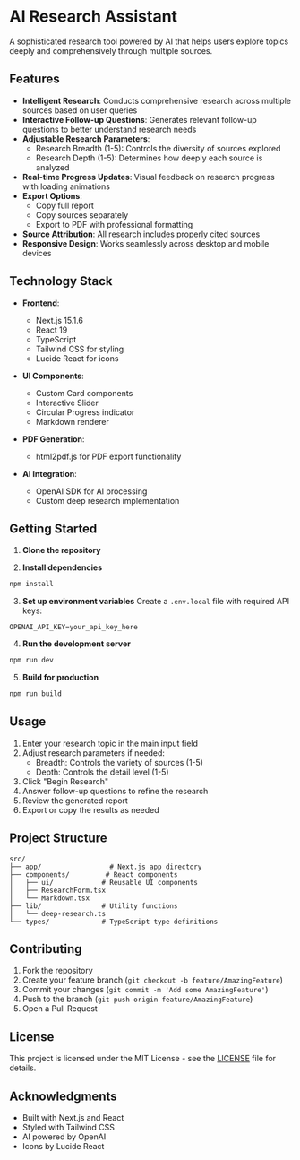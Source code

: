 # AI Research Assistant

A sophisticated research tool powered by AI that helps users explore topics deeply and comprehensively through multiple sources.

## Features

- **Intelligent Research**: Conducts comprehensive research across multiple sources based on user queries
- **Interactive Follow-up Questions**: Generates relevant follow-up questions to better understand research needs
- **Adjustable Research Parameters**:
  - Research Breadth (1-5): Controls the diversity of sources explored
  - Research Depth (1-5): Determines how deeply each source is analyzed
- **Real-time Progress Updates**: Visual feedback on research progress with loading animations
- **Export Options**:
  - Copy full report
  - Copy sources separately
  - Export to PDF with professional formatting
- **Source Attribution**: All research includes properly cited sources
- **Responsive Design**: Works seamlessly across desktop and mobile devices

## Technology Stack

- **Frontend**:
  - Next.js 15.1.6
  - React 19
  - TypeScript
  - Tailwind CSS for styling
  - Lucide React for icons

- **UI Components**:
  - Custom Card components
  - Interactive Slider
  - Circular Progress indicator
  - Markdown renderer

- **PDF Generation**:
  - html2pdf.js for PDF export functionality

- **AI Integration**:
  - OpenAI SDK for AI processing
  - Custom deep research implementation

## Getting Started

1. **Clone the repository**

2. **Install dependencies**

```bash
npm install
```

3. **Set up environment variables**
Create a `.env.local` file with required API keys:
```env
OPENAI_API_KEY=your_api_key_here
```

4. **Run the development server**
```bash
npm run dev
```

5. **Build for production**
```bash
npm run build
```

## Usage

1. Enter your research topic in the main input field
2. Adjust research parameters if needed:
   - Breadth: Controls the variety of sources (1-5)
   - Depth: Controls the detail level (1-5)
3. Click "Begin Research"
4. Answer follow-up questions to refine the research
5. Review the generated report
6. Export or copy the results as needed

## Project Structure

```
src/
├── app/                 # Next.js app directory
├── components/         # React components
│   ├── ui/            # Reusable UI components
│   ├── ResearchForm.tsx
│   └── Markdown.tsx
├── lib/               # Utility functions
│   └── deep-research.ts
└── types/             # TypeScript type definitions
```

## Contributing

1. Fork the repository
2. Create your feature branch (`git checkout -b feature/AmazingFeature`)
3. Commit your changes (`git commit -m 'Add some AmazingFeature'`)
4. Push to the branch (`git push origin feature/AmazingFeature`)
5. Open a Pull Request

## License

This project is licensed under the MIT License - see the [LICENSE](LICENSE) file for details.

## Acknowledgments

- Built with Next.js and React
- Styled with Tailwind CSS
- AI powered by OpenAI
- Icons by Lucide React
